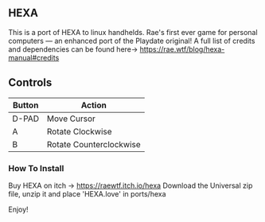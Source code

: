 ## HEXA

This is a port of HEXA to linux handhelds.
Rae's first ever game for personal computers — an enhanced port of the Playdate original!
A full list of credits and dependencies can be found here-> https://rae.wtf/blog/hexa-manual#credits

## Controls

| Button | Action                 |
| ------ | ---------------------- |
| D-PAD  | Move Cursor            |
| A      | Rotate Clockwise       |
| B      | Rotate Counterclockwise|

### How To Install  

Buy HEXA on itch -> https://raewtf.itch.io/hexa
Download the Universal zip file, unzip it and place 'HEXA.love' in ports/hexa

Enjoy!

